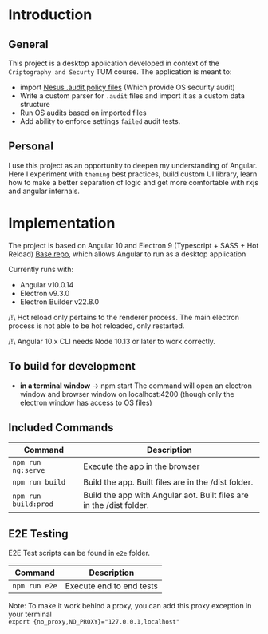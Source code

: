 # Introduction

## General

This project is a desktop application developed in context of the `Criptography and Securty` TUM course. The application is meant to:
* import [Nesus .audit policy files](https://www.tenable.com/downloads/download-all-compliance-audit-files) (Which provide OS security audit)
* Write a custom parser for `.audit` files and import it as a custom data structure
* Run OS audits based on imported files
* Add ability to enforce settings `failed` audit tests.

## Personal

I use this project as an opportunity to deepen my understanding of Angular. Here I experiment with `theming` best practices, build custom UI library, learn how to make a better separation of logic and get more comfortable with rxjs and angular internals.

# Implementation


The project is based on Angular 10 and Electron 9 (Typescript + SASS + Hot Reload) [Base repo](https://github.com/maximegris/angular-electron), which allows Angular to run as a desktop application

Currently runs with:

- Angular v10.0.14
- Electron v9.3.0
- Electron Builder v22.8.0

/!\ Hot reload only pertains to the renderer process. The main electron process is not able to be hot reloaded, only restarted.

/!\ Angular 10.x CLI needs Node 10.13 or later to work correctly.

## To build for development

- **in a terminal window** -> npm start
The command will open an electron window and browser window on localhost:4200 (though only the electron window has access to OS files)

## Included Commands

|Command|Description|
|--|--|
|`npm run ng:serve`| Execute the app in the browser |
|`npm run build`| Build the app. Built files are in the /dist folder. |
|`npm run build:prod`| Build the app with Angular aot. Built files are in the /dist folder. |


## E2E Testing

E2E Test scripts can be found in `e2e` folder.

|Command|Description|
|--|--|
|`npm run e2e`| Execute end to end tests |

Note: To make it work behind a proxy, you can add this proxy exception in your terminal  
`export {no_proxy,NO_PROXY}="127.0.0.1,localhost"`

